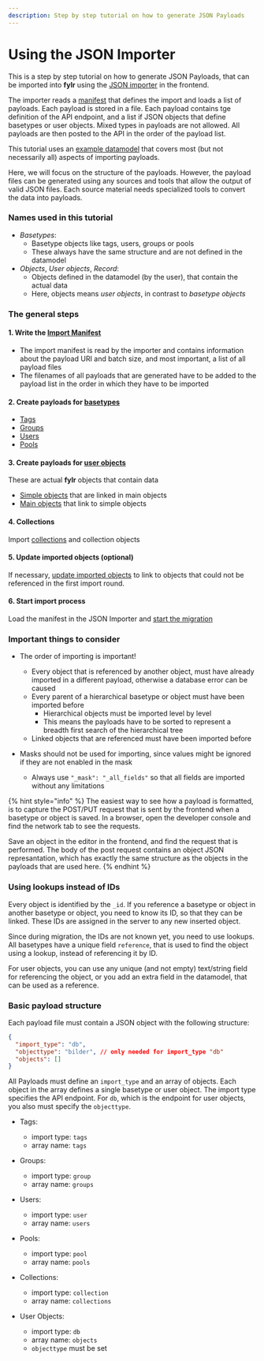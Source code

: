 ```yaml
---
description: Step by step tutorial on how to generate JSON Payloads
---
```



# Using the JSON Importer

This is a step by step tutorial on how to generate JSON Payloads, that can be imported into **fylr** using the [JSON importer](../README.md) in the frontend.

The importer reads a [manifest](import-manifest.md) that defines the import and loads a list of payloads. Each payload is stored in a file. Each payload contains tge definition of the API endpoint, and a list if JSON objects that define basetypes or user objects. Mixed types in payloads are not allowed. All payloads are then posted to the API in the order of the payload list.

This tutorial uses an [example datamodel](datamodel.md#datamodel-to-download) that covers most (but not necessarily all) aspects of importing payloads.

Here, we will focus on the structure of the payloads. However, the payload files can be generated using any sources and tools that allow the output of valid JSON files. Each source material needs specialized tools to convert the data into payloads.


### Names used in this tutorial

* *Basetypes*:
    * Basetype objects like tags, users, groups or pools
    * These always have the same structure and are not defined in the datamodel
* *Objects*, *User objects*, *Record*:
    * Objects defined in the datamodel (by the user), that contain the actual data
    * Here, objects means *user objects*, in contrast to *basetype objects*

### The general steps

#### 1. Write the [Import Manifest](import-manifest.md)

* The import manifest is read by the importer and contains information about the payload URI and batch size, and most important, a list of all payload files
* The filenames of all payloads that are generated have to be added to the payload list in the order in which they have to be imported

#### 2. Create payloads for [basetypes](payloads-for-basetypes.md)

* [Tags](payloads-for-basetypes.md#tags)
* [Groups](payloads-for-basetypes.md#groups)
* [Users](payloads-for-basetypes.md#users)
* [Pools](payloads-for-basetypes.md#pools)

#### 3. Create payloads for [user objects](payloads-for-user-objects.md)

These are actual **fylr** objects that contain data

* [Simple objects](payloads-for-user-objects.md#simple-linked-objects) that are linked in main objects
* [Main objects](payloads-for-user-objects.md#main-objects) that link to simple objects

#### 4. Collections

Import [collections](collections.md) and collection objects

#### 5. Update imported objects (optional)

If necessary, [update imported objects](updating-of-imported-objects.md) to link to objects that could not be referenced in the first import round.

#### 6. Start import process

Load the manifest in the JSON Importer and [start the migration](starting-the-migration.md)

### Important things to consider

* The order of importing is important!
    * Every object that is referenced by another object, must have already imported in a different payload, otherwise a database error can be caused
    * Every parent of a hierarchical basetype or object must have been imported before
        * Hierarchical objects must be imported level by level
        * This means the payloads have to be sorted to represent a breadth first search of the hierarchical tree
    * Linked objects that are referenced must have been imported before

* Masks should not be used for importing, since values might be ignored if they are not enabled in the mask
    * Always use `"_mask": "_all_fields"` so that all fields are imported without any limitations

{% hint style="info" %}
The easiest way to see how a payload is formatted, is to capture the POST/PUT request that is sent by the frontend when a basetype or object is saved. In a browser, open the developer console and find the network tab to see the requests.

Save an object in the editor in the frontend, and find the request that is performed. The body of the post request contains an object JSON represantation, which has exactly the same structure as the objects in the payloads that are used here.
{% endhint %}

### Using lookups instead of IDs

Every object is identified by the `_id`. If you reference a basetype or object in another basetype or object, you need to know its ID, so that they can be linked. These IDs are assigned in the server to any new inserted object.

Since during migration, the IDs are not known yet, you need to use lookups. All basetypes have a unique field `reference`, that is used to find the object using a lookup, instead of referencing it by ID.

For user objects, you can use any unique (and not empty) text/string field for referencing the object, or you add an extra field in the datamodel, that can be used as a reference.


### Basic payload structure

Each payload file must contain a JSON object with the following structure:

```json
{
  "import_type": "db",
  "objecttype": "bilder", // only needed for import_type "db"
  "objects": []
}
```

All Payloads must define an `import_type` and an array of objects. Each object in the array defines a single basetype or user object. The import type specifies the API endpoint. For `db`, which is the endpoint for user objects, you also must specify the `objecttype`.

* Tags:
    * import type: `tags`
    * array name: `tags`

* Groups:
    * import type: `group`
    * array name: `groups`

* Users:
    * import type: `user`
    * array name: `users`

* Pools:
    * import type: `pool`
    * array name: `pools`

* Collections:
    * import type: `collection`
    * array name: `collections`

* User Objects:
    * import type: `db`
    * array name: `objects`
    * `objecttype` must be set

